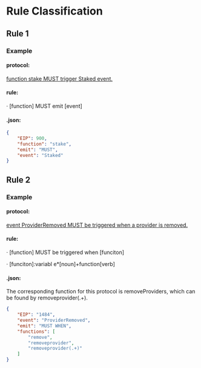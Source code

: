 # Rule Classification

## Rule 1

### Example

#### protocol: 

[function stake MUST trigger Staked event.](https://eips.ethereum.org/EIPS/eip-900#:~:text=complex%20staking%20applications-,MUST%20trigger%20Staked%20event.,-unstake)

#### rule: 

· \[function\] MUST emit \[event\]

#### .json:
```json
{
    "EIP": 900,
    "function": "stake",
    "emit": "MUST",
    "event": "Staked"
}
```

## Rule 2

### Example

#### protocol: 

[event ProviderRemoved MUST be triggered when a provider is removed.](https://eips.ethereum.org/EIPS/eip-1484#:~:text=MUST%20be%20triggered%20when%20a%20provider%20is%20removed.)

#### rule: 
· \[function\] MUST be triggered when \[funciton\]

· \[funciton\]:variabl e*\[noun\]+function\[verb\]

#### .json:

The corresponding function for this protocol is removeProviders, which can be found by removeprovider(.+).

```json
{
    "EIP": "1484",
    "event": "ProviderRemoved",
    "emit": "MUST WHEN",
    "functions": [
        "remove",
        "removeprovider",
        "removeprovider(.+)"
    ]
}
```